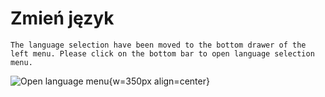 # Zmień język

```{note}
The language selection have been moved to the bottom drawer of the left menu. Please click on the bottom bar to open language selection menu.
```

![Open language menu](images/documentation_language_menu.png){w=350px align=center}
